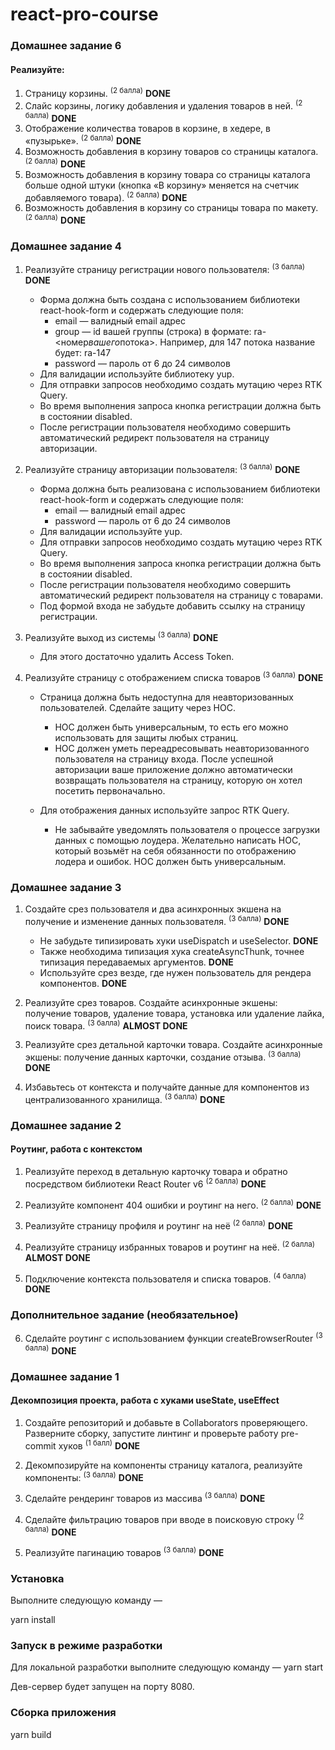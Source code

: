 # react-pro-course

### Домашнее задание 6

#### Реализуйте:

1.  Страницу корзины. <sup>(2 балла)</sup>
    **DONE**
2.  Слайс корзины, логику добавления и удаления товаров в ней. <sup>(2 балла)</sup>
    **DONE**
3.  Отображение количества товаров в корзине, в хедере, в «пузырьке». <sup>(2 балла)</sup>
    **DONE**
4.  Возможность добавления в корзину товаров со страницы каталога. <sup>(2 балла)</sup>
    **DONE**
5.  Возможность добавления в корзину товара со страницы каталога больше одной штуки (кнопка «В корзину» меняется на счетчик добавляемого товара). <sup>(2 балла)</sup>
    **DONE**
6.  Возможность добавления в корзину со страницы товара по макету. <sup>(2 балла)</sup>
    **DONE**

### Домашнее задание 4

1.  Реализуйте страницу регистрации нового пользователя: <sup>(3 балла)</sup>
    **DONE**

    - Форма должна быть создана с использованием библиотеки react-hook-form и содержать следующие поля:
      - email — валидный email адрес
      - group — id вашей группы (строка) в формате: ra-<номер*вашего*потока>. Например, для 147 потока название будет: ra-147
      - password — пароль от 6 до 24 символов
    - Для валидации используйте библиотеку yup.
    - Для отправки запросов необходимо создать мутацию через RTK Query.
    - Во время выполнения запроса кнопка регистрации должна быть в состоянии disabled.
    - После регистрации пользователя необходимо совершить автоматический редирект пользователя на страницу авторизации.

2.  Реализуйте страницу авторизации пользователя: <sup>(3 балла)</sup>
    **DONE**

    - Форма должна быть реализована с использованием библиотеки react-hook-form и содержать следующие поля:
      - email — валидный email адрес
      - password — пароль от 6 до 24 символов
    - Для валидации используйте yup.
    - Для отправки запросов необходимо создать мутацию через RTK Query.
    - Во время выполнения запроса кнопка регистрации должна быть в состоянии disabled.
    - После регистрации пользователя необходимо совершить автоматический редирект пользователя на страницу с товарами.
    - Под формой входа не забудьте добавить ссылку на страницу регистрации.

3.  Реализуйте выход из системы <sup>(3 балла)</sup>
    **DONE**

    - Для этого достаточно удалить Access Token.

4.  Реализуйте страницу с отображением списка товаров <sup>(3 балла)</sup>
    **DONE**

    - Страница должна быть недоступна для неавторизованных пользователей. Сделайте защиту через HOC.

      - HOC должен быть универсальным, то есть его можно использовать для защиты любых страниц.
      - HOC должен уметь переадресовывать неавторизованного пользователя на страницу входа. После успешной авторизации ваше приложение должно автоматически возвращать пользователя на страницу, которую он хотел посетить первоначально.

    - Для отображения данных используйте запрос RTK Query.
      - Не забывайте уведомлять пользователя о процессе загрузки данных с помощью лоудера. Желательно написать HOC, который возьмёт на себя обязанности по отображению лодера и ошибок. HOC должен быть универсальным.

### Домашнее задание 3

1.  Создайте срез пользователя и два асинхронных экшена на получение и изменение данных пользователя. <sup>(3 балла)</sup>
    **DONE**

    - Не забудьте типизировать хуки useDispatch и useSelector. **DONE**
    - Также необходима типизация хука createAsyncThunk, точнее типизация передаваемых аргументов. **DONE**
    - Используйте срез везде, где нужен пользователь для рендера компонентов. **DONE**

2.  Реализуйте срез товаров. Создайте асинхронные экшены: получение товаров, удаление товара, установка или удаление лайка, поиск товара. <sup>(3 балла)</sup>
    **ALMOST DONE**

3.  Реализуйте срез детальной карточки товара. Создайте асинхронные экшены: получение данных карточки, создание отзыва. <sup>(3 балла)</sup>
    **DONE**

4.  Избавьтесь от контекста и получайте данные для компонентов из централизованного хранилища. <sup>(3 балла)</sup>
    **DONE**

### Домашнее задание 2

#### Роутинг, работа с контекстом

1.  Реализуйте переход в детальную карточку товара и обратно посредством библиотеки React Router v6 <sup>(2 балла)</sup>
    **DONE**

2.  Реализуйте компонент 404 ошибки и роутинг на него. <sup>(2 балла)</sup>
    **DONE**

3.  Реализуйте страницу профиля и роутинг на неё <sup>(2 балла)</sup>
    **DONE**

4.  Реализуйте страницу избранных товаров и роутинг на неё. <sup>(2 балла)</sup>
    **ALMOST DONE**

5.  Подключение контекста пользователя и списка товаров. <sup>(4 балла)</sup>
    **DONE**

### Дополнительное задание (необязательное)

6.  Сделайте роутинг с использованием функции createBrowserRouter <sup>(3 балла)</sup>
    **DONE**

### Домашнее задание 1

#### Декомпозиция проекта, работа с хуками useState, useEffect

1.  Создайте репозиторий и добавьте в Collaborators проверяющего. Разверните сборку, запустите линтинг и проверьте работу pre-commit хуков <sup>(1 балл)</sup>
    **DONE**

2.  Декомпозируйте на компоненты страницу каталога, реализуйте компоненты: <sup>(3 балла)</sup>
    **DONE**

3.  Сделайте рендеринг товаров из массива <sup>(3 балла)</sup>
    **DONE**

4.  Сделайте фильтрацию товаров при вводе в поисковую строку <sup>(2 балла)</sup>
    **DONE**

5.  Реализуйте пагинацию товаров <sup>(3 балла)</sup>
    **DONE**

### Установка

Выполните следующую команду —

yarn install

### Запуск в режиме разработки

Для локальной разработки выполните следующую команду —
yarn start

Дев-сервер будет запущен на порту 8080.

### Сборка приложения

yarn build
